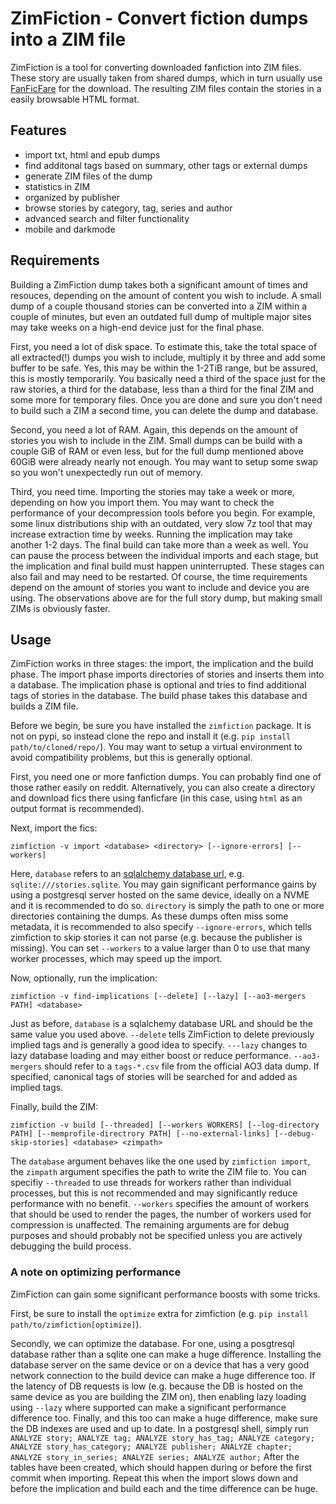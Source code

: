 # ZimFiction - Convert fiction dumps into a ZIM file

ZimFiction is a tool for converting downloaded fanfiction into ZIM files. These story are usually taken from shared dumps, which in turn usually use [FanFicFare](https://github.com/JimmXinu/FanFicFare) for the download. The resulting ZIM files contain the stories in a easily browsable HTML format.

## Features

- import txt, html and epub dumps
- find additonal tags based on summary, other tags or external dumps
- generate ZIM files of the dump
- statistics in ZIM
- organized by publisher
- browse stories by category, tag, series and author
- advanced search and filter functionality
- mobile and darkmode

## Requirements

Building a ZimFiction dump takes both a significant amount of times and resouces, depending on the amount of content you wish to include. A small dump of a couple thousand stories can be converted into a ZIM within a couple of minutes, but even an outdated full dump of multiple major sites may take weeks on a high-end device just for the final phase.

First, you need a lot of disk space. To estimate this, take the total space of all extracted(!) dumps you wish to include, multiply it by three and add some buffer to be safe. Yes, this may be within the 1-2TiB range, but be assured, this is mostly temporarily. You basically need a third of the space just for the raw stories, a third for the database, less than a third for the final ZIM and some more for temporary files. Once you are done and sure you don't need to build such a ZIM a second time, you can delete the dump and database.

Second, you need a lot of RAM. Again, this depends on the amount of stories you wish to include in the ZIM. Small dumps can be build with a couple GiB of RAM or even less, but for the full dump mentioned above 60GiB were already nearly not enough. You may want to setup some swap so you won't unexpectedly run out of memory.

Third, you need time. Importing the stories may take a week or more, depending on how you import them. You may want to check the performance of your decompression tools before you begin. For example, some linux distributions ship with an outdated, very slow 7z tool that may increase extraction time by weeks. Running the implication may take another 1-2 days. The final build can take more than a week as well. You can pause the process between the individual imports and each stage, but the implication and final build must happen uninterrupted. These stages can also fail and may need to be restarted. Of course, the time requirements depend on the amount of stories you want to include and device you are using. The observations above are for the full story dump, but making small ZIMs is obviously faster.

## Usage

ZimFiction works in three stages: the import, the implication and the build phase. The import phase imports directories of stories and inserts them into a database. The implication phase is optional and tries to find additional tags of stories in the database. The build phase takes this database and builds a ZIM file.

Before we begin, be sure you have installed the `zimfiction` package. It is not on pypi, so instead clone the repo and install it (e.g. `pip install path/to/cloned/repo/`). You may want to setup a virtual environment to avoid compatibility problems, but this is generally optional.

First, you need one or more fanfiction dumps. You can probably find one of those rather easily on reddit. Alternatively, you can also create a directory and download fics there using fanficfare (in this case, using `html` as an output format is recommended).

Next, import the fics:

`zimfiction -v import <database> <directory> [--ignore-errors] [--workers]`

Here, `database` refers to an [sqlalchemy database url](https://docs.sqlalchemy.org/en/20/core/engines.html), e.g. `sqlite:///stories.sqlite`. You may gain significant performance gains by using a postgresql server hosted on the same device, ideally on a NVME and it is recommended to do so. `directory` is simply the path to one or more directories containing the dumps. As these dumps often miss some metadata, it is recommended to also specify `--ignore-errors`, which tells zimfiction to skip stories it can not parse (e.g. because the publisher is missing). You can set `--workers` to a value larger than 0 to use that many worker processes, which may speed up the import.

Now, optionally, run the implication:

`zimfiction -v find-implications [--delete] [--lazy] [--ao3-mergers PATH] <database>`

Just as before, `database` is a sqlalchemy database URL and should be the same value you used above. `--delete` tells ZimFiction to delete previously implied tags and is generally a good idea to specify. `---lazy` changes to lazy database loading and may either boost or reduce performance. `--ao3-mergers` should refer to a `tags-*.csv` file from the official AO3 data dump. If specified, canonical tags of stories will be searched for and added as implied tags.

Finally, build the ZIM:

`zimfiction -v build [--threaded] [--workers WORKERS] [--log-directory PATH] [--memprofile-directrory PATH] [--no-external-links] [--debug-skip-stories] <database> <zimpath>`

The `database` argument behaves like the one used by `zimfiction import`, the `zimpath` argument specifies the path to write the ZIM file to. You can specifiy `--threaded` to use threads for workers rather than individual processes, but this is not recommended and may significantly reduce performance with no benefit. `--workers` specifies the amount of workers that should be used to render the pages, the number of workers used for compression is unaffected. The remaining arguments are for debug purposes and should probably not be specified unless you are actively debugging the build process.

### A note on optimizing performance

ZimFiction can gain some significant performance boosts with some tricks.

First, be sure to install the `optimize` extra for zimfiction (e.g. `pip install path/to/zimfiction[optimize]`).

Secondly, we can optimize the database. For one, using a posgtresql database rather than a sqlite one can make a huge difference. Installing the database server on the same device or on a device that has a very good network connection to the build device can make a huge difference too. If the latency of DB requests is low (e.g. because the DB is hosted on the same device as you are building the ZIM on), then enabling lazy loading using `--lazy` where supported can make a significant performance difference too.
Finally, and this too can make a huge difference, make sure the DB indexes are used and up to date. In a postgresql shell, simply run `ANALYZE story; ANALYZE tag; ANALYZE story_has_tag; ANALYZE category; ANALYZE story_has_category; ANALYZE publisher; ANALYZE chapter; ANALYZE story_in_series; ANALYZE series; ANALYZE author;` After the tables have been created, which should happen during or before the first commit when importing. Repeat this when the import slows down and before the implication and build each and the time difference can be huge.
